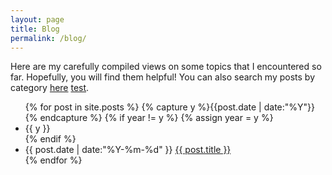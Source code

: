 ```yaml
---
layout: page
title: Blog
permalink: /blog/
---
```


Here are my carefully compiled views on some topics that I encountered so far. Hopefully, you will find them helpful! You can also search my posts by category <a href="{{ site.baseurl }}/categories/">here</a> <a href="{{ site.baseurl }}/research/velody.md">test</a>.

<ul class="listing">
{% for post in site.posts %}
  {% capture y %}{{post.date | date:"%Y"}}{% endcapture %}
  {% if year != y %}
    {% assign year = y %}
    <li class="listing-seperator">{{ y }}</li>
  {% endif %}
  <li class="listing-item">
    <time datetime="{{ post.date | date:"%Y-%m-%d" }}">{{ post.date | date:"%Y-%m-%d" }}</time>
    <a href="{{ site.baseurl }}{{ post.url }}" title="{{ post.title }}">{{ post.title }}</a>
  </li>
{% endfor %}
</ul>
